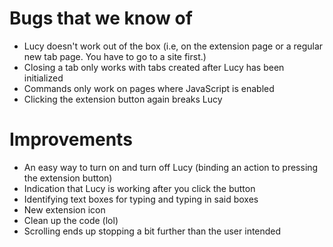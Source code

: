 # Bugs that we know of
* Lucy doesn't work out of the box (i.e, on the extension page or a regular new tab page. You have to go to a site first.)
* Closing a tab only works with tabs created after Lucy has been initialized
* Commands only work on pages where JavaScript is enabled
* Clicking the extension button again breaks Lucy

# Improvements
* An easy way to turn on and turn off Lucy (binding an action to pressing the extension button)
* Indication that Lucy is working after you click the button
* Identifying text boxes for typing and typing in said boxes
* New extension icon
* Clean up the code (lol)
* Scrolling ends up stopping a bit further than the user intended
